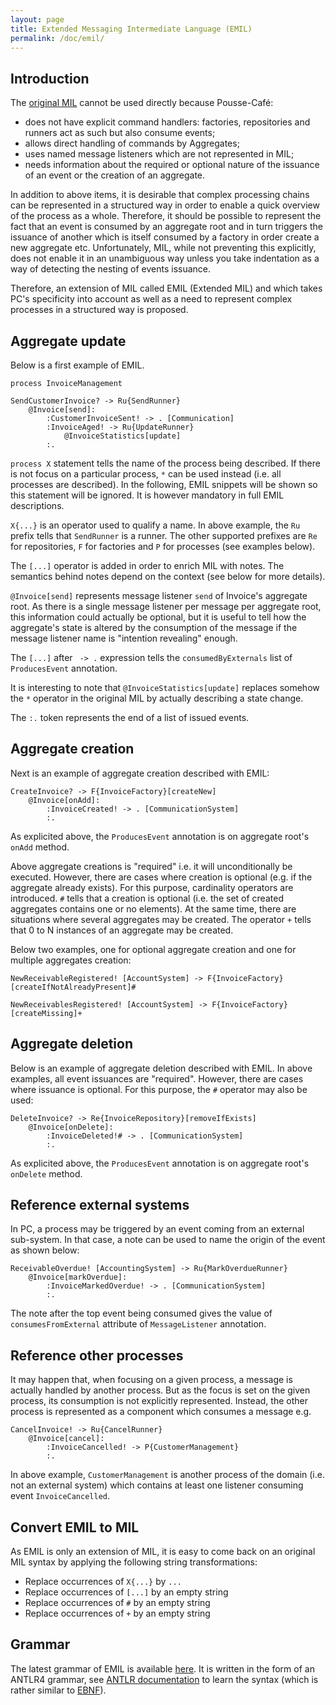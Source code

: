 ```yaml
---
layout: page
title: Extended Messaging Intermediate Language (EMIL)
permalink: /doc/emil/
---
```


## Introduction

The [original MIL](https://github.com/jelster/CqrsMessagingTools/wiki/MIL-Walkthrough) cannot be used directly
because Pousse-Café:

- does not have explicit command handlers: factories, repositories and runners act as such but also consume events;
- allows direct handling of commands by Aggregates;
- uses named message listeners which are not represented in MIL;
- needs information about the required or optional nature of the issuance of an event or the creation of an aggregate.

In addition to above items, it is desirable that complex processing chains can be represented in a structured way in order to enable a quick overview of the process as a whole. Therefore, it should be possible to represent the fact that an event is consumed by an aggregate root and in turn triggers the issuance of another which is itself consumed by a factory in order create a new aggregate etc. Unfortunately, MIL, while not preventing this explicitly, does not enable it in an unambiguous way unless you take indentation as a way of detecting the nesting of events issuance.

Therefore, an extension of MIL called EMIL (Extended MIL) and which takes PC's specificity into account as well as a need to represent complex processes in a structured way is proposed.

## Aggregate update

Below is a first example of EMIL.

```
process InvoiceManagement

SendCustomerInvoice? -> Ru{SendRunner}
    @Invoice[send]:
        :CustomerInvoiceSent! -> . [Communication]
        :InvoiceAged! -> Ru{UpdateRunner}
            @InvoiceStatistics[update]
        :.
```

`process X` statement tells the name of the process being described. If there is not focus on a particular process, `*` can be used instead (i.e. all processes are described). In the following, EMIL snippets will be shown so this statement will be ignored. It is however mandatory in full EMIL descriptions.

`X{...}` is an operator used to qualify a name. In above example, the `Ru` prefix tells that `SendRunner` is a runner. The other supported prefixes are `Re` for repositories, `F` for factories and `P` for processes (see examples below).

The `[...]` operator is added in order to enrich MIL with notes. The semantics behind notes depend on the context (see below for more details).

`@Invoice[send]` represents message listener `send` of Invoice's aggregate root. As there is a single message listener per message per aggregate root, this information could actually be optional, but it is useful to tell how the aggregate's state is altered by the consumption of the message if the message listener name is "intention revealing" enough.

The `[...]` after ` -> .` expression tells the `consumedByExternals` list of `ProducesEvent` annotation.

It is interesting to note that `@InvoiceStatistics[update]` replaces somehow the `*` operator in the original MIL by actually describing a state change.

The `:.` token represents the end of a list of issued events.

## Aggregate creation

Next is an example of aggregate creation described with EMIL:

```
CreateInvoice? -> F{InvoiceFactory}[createNew]
    @Invoice[onAdd]:
        :InvoiceCreated! -> . [CommunicationSystem]
        :.
```

As explicited above, the `ProducesEvent` annotation is on aggregate root's `onAdd` method.

Above aggregate creations is "required" i.e. it will unconditionally be executed. However, there are cases where creation is optional (e.g. if the aggregate already exists). For this purpose, cardinality operators are introduced. `#` tells that a creation is optional (i.e. the set of created aggregates contains one or no elements). At the same time, there are situations where several aggregates may be created. The operator `+` tells that 0 to N instances of an aggregate may be created.

Below two examples, one for optional aggregate creation and one for multiple aggregates creation:

```
NewReceivableRegistered! [AccountSystem] -> F{InvoiceFactory}[createIfNotAlreadyPresent]#
```

```
NewReceivablesRegistered! [AccountSystem] -> F{InvoiceFactory}[createMissing]+
```

## Aggregate deletion

Below is an example of aggregate deletion described with EMIL. In above examples, all event issuances are "required". However, there are cases where issuance is optional. For this purpose, the `#` operator may also be used:

```
DeleteInvoice? -> Re{InvoiceRepository}[removeIfExists]
    @Invoice[onDelete]:
        :InvoiceDeleted!# -> . [CommunicationSystem]
        :.
```

As explicited above, the `ProducesEvent` annotation is on aggregate root's `onDelete` method.

## Reference external systems

In PC, a process may be triggered by an event coming from an external sub-system. In that case, a note can be used to name the origin of the event as shown below:

```
ReceivableOverdue! [AccountingSystem] -> Ru{MarkOverdueRunner}
    @Invoice[markOverdue]:
        :InvoiceMarkedOverdue! -> . [CommunicationSystem]
        :.
```

The note after the top event being consumed gives the value of `consumesFromExternal` attribute of `MessageListener` annotation.

## Reference other processes

It may happen that, when focusing on a given process, a message is actually handled by another process. But as the focus is set on the given process, its consumption is not explicitly represented. Instead, the other process is represented as a component which consumes a message e.g.

```
CancelInvoice! -> Ru{CancelRunner}
    @Invoice[cancel]:
        :InvoiceCancelled! -> P{CustomerManagement}
        :.
```

In above example, `CustomerManagement` is another process of the domain (i.e. not an external system) which contains at least one listener consuming event `InvoiceCancelled`.

## Convert EMIL to MIL

As EMIL is only an extension of MIL, it is easy to come back on an original MIL syntax by applying the following string transformations:
- Replace occurrences of `X{...}` by `...`
- Replace occurrences of `[...]` by an empty string
- Replace occurrences of `#` by an empty string
- Replace occurrences of `+` by an empty string

## Grammar

The latest grammar of EMIL is available
[here](https://github.com/pousse-cafe/pousse-cafe/blob/master/pousse-cafe-source/src/main/antlr4/poussecafe/source/emil/parser/Emil.g4).
It is written in the form of an ANTLR4 grammar, see [ANTLR documentation](https://github.com/antlr/antlr4/blob/master/doc/index.md)
to learn the syntax (which is rather similar to [EBNF](https://en.wikipedia.org/wiki/Extended_Backus%E2%80%93Naur_form)).
